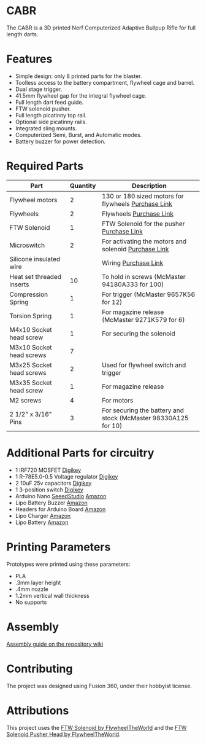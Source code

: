 
# CABR

The CABR is a 3D printed Nerf Computerized Adaptive Bullpup Rifle for full length darts.

# Features

- Simple design: only 8 printed parts for the blaster.
- Toolless access to the battery compartment, flywheel cage and barrel.
- Dual stage trigger.
- 41.5mm flywheel gap for the integral flywheel cage.
- Full length dart feed guide.
- FTW solenoid pusher.
- Full length picatinny top rail.
- Optional side picatinny rails.
- Integrated sling mounts.
- Computerized Semi, Burst, and Automatic modes.
- Battery buzzer for power detection.

# Required Parts

|Part            |Quantity  |Description                                                       |
|----------------|----------|------------------------------------------------------------------|
|Flywheel motors |2         |130 or 180 sized motors for flywheels [Purchase Link](https://outofdarts.com/collections/motors-2019/products/ood-kraken-motor) |
|Flywheels       |2         |Flywheels [Purchase Link](https://outofdarts.com/collections/flywheels-cages/products/containment-crew-inferno-flywheels-pair) |
|FTW Solenoid    |1         |FTW Solenoid for the pusher [Purchase Link](https://www.banggood.com/DC-12V-35mm-Long-Stroke-Push-Pull-Solenoid-Small-Electromagnetic-Electric-Magnet-p-1217063.html?cur_warehouse=CN) |
|Microswitch              | 2 | For activating the motors and solenoid [Purchase Link](https://outofdarts.com/collections/electronics/products/21a-microswitch-button-clone)                        |
|Silicone insulated wire  |   | Wiring [Purchase Link](https://www.amazon.com/BNTECHGO-Silicone-Flexible-Strands-Stranded/dp/B01C5CANVG/ref=pd_lpo_sbs_60_t_2?_encoding=UTF8&psc=1&refRID=DZD6XCXG9PDEQ4CW3V4W)                                                        |
|Heat set threaded inserts| 10 | To hold in screws (McMaster 94180A333 for 100)                |
|Compression Spring       | 1 | For trigger (McMaster 9657K56 for 12)                          |
|Torsion Spring           | 1 | For magazine release (McMaster 9271K579 for 6)                 |
|M4x10 Socket head screw  | 1 | For securing the solenoid                                      |
|M3x10 Socket head screws | 7 |                                                                |
|M3x25 Socket head screws | 2 | Used for flywheel switch and trigger                           |
|M3x35 Socket head screw  | 1 | For magazine release                                           |
|M2 screws                | 4 | For motors                                                     |
|2 1/2" x 3/16" Pins      | 3 | For securing the battery and stock (McMaster 98330A125 for 10) |

# Additional Parts for circuitry

- 1 IRF720 MOSFET [Digikey](https://www.digikey.com/product-detail/en/vishay-siliconix/IRF720/IRF720-ND/11174)
- 1 R-78E5.0-0.5 Voltage regulator [Digikey](https://www.digikey.com/product-detail/en/recom-power/R-78E5.0-0.5/945-1648-5-ND/2834904)
- 2 10uF 25v capacitors [Digikey](https://www.digikey.com/product-detail/en/wurth-electronics-inc/860010472002/732-8625-1-ND/5728581)
- 1 3-position switch [Digikey](https://www.digikey.com/product-detail/en/SS-13D16-VG+4+PA/CKN10371-ND/2747181)
- Arduino Nano [SeeedStudio](https://www.seeedstudio.com/Seeeduino-Nano-p-4111.html) [Amazon](https://www.amazon.com/ATmega328P-Microcontroller-Board-Cable-Arduino/dp/B00NLAMS9C/ref=sr_1_9?keywords=Arduino+Nano&qid=1563204523&s=gateway&sr=8-9)
- Lipo Battery Buzzer [Amazon](https://www.amazon.com/gp/product/B005GJCJOA/ref=ox_sc_act_title_1?smid=AX7ADZ8UGPBYN&psc=1)
- Headers for Arduino Board [Amazon](https://www.amazon.com/gp/product/B074HVBTZ4/ref=ox_sc_mini_detail?ie=UTF8&psc=1&smid=AP1B4T3GF2GUF)
- Lipo Charger [Amazon](https://www.amazon.com/gp/product/B01NB9A36R/ref=ox_sc_act_title_5?smid=AF5VK40LEGWAH&psc=1)
- Lipo Battery [Amazon](https://www.amazon.com/gp/product/B0072AENKY/ref=ox_sc_act_title_3?smid=A3AR95NHANJAX6&psc=1)

# Printing Parameters

Prototypes were printed using these parameters:

- PLA
- .3mm layer height
- .4mm nozzle
- 1.2mm vertical wall thickness
- No supports

# Assembly

[Assembly guide on the repository wiki](https://github.com/chand1012/SABR/wiki/Assembly)

# Contributing

The project was designed using Fusion 360, under their hobbyist license.

# Attributions

This project uses the [FTW Solenoid by FlywheelTheWorld](https://www.thingiverse.com/thing:3518739) and the [FTW Solenoid Pusher Head by FlywheelTheWorld](https://www.thingiverse.com/thing:3307908).
